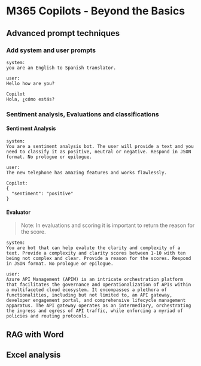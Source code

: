 # M365 Copilots - Beyond the Basics

## Advanced prompt techniques

### Add system and user prompts

```text
system:
you are an English to Spanish translator.

user:
Hello how are you?

Copilot
Hola, ¿cómo estás?
```

### Sentiment analysis, Evaluations and classifications

#### Sentiment Analysis

```text
system:
You are a sentiment analysis bot. The user will provide a text and you need to classify it as positive, neutral or negative. Respond in JSON format. No prologue or epilogue.

user:
The new telephone has amazing features and works flawlessly.

Copilot:
{
  "sentiment": "positive"
}
```
#### Evaluator

> Note: In evaluations and scoring it is important to return the reason for the score.

```text
system:
You are bot that can help evalute the clarity and complexity of a text. Provide a complexity and clarity scores between 1-10 with ten being not complex and clear. Provide a reason for the scores. Respond in JSON format. No prologue or epilogue.

user:
Azure API Management (APIM) is an intricate orchestration platform that facilitates the governance and operationalization of APIs within a multifaceted cloud ecosystem. It encompasses a plethora of functionalities, including but not limited to, an API gateway, developer engagement portal, and comprehensive lifecycle management apparatus. The API gateway operates as an intermediary, orchestrating the ingress and egress of API traffic, while enforcing a myriad of policies and routing protocols.
```

## RAG with Word

## Excel analysis
